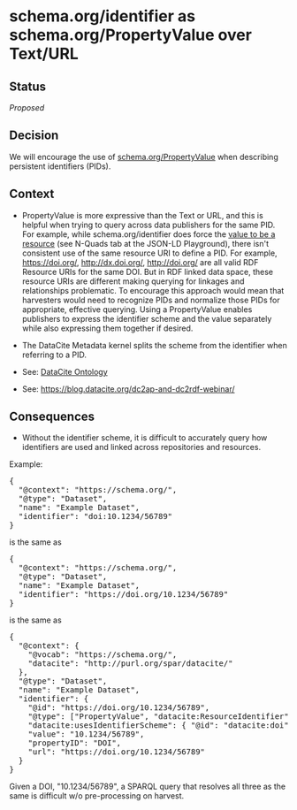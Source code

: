 # schema.org/identifier as schema.org/PropertyValue over Text/URL #

## Status ##
_Proposed_

## Decision ##
We will encourage the use of [schema.org/PropertyValue](https://schema.org/PropertyValue) when describing persistent identifiers (PIDs).

## Context ##
* PropertyValue is more expressive than the Text or URL, and this is helpful when trying to query across data publishers for the same PID. 
For example, while schema.org/identifier does force the [value to be a resource](https://json-ld.org/playground/#startTab=tab-nquads&json-ld=%7B%22%40context%22%3A%22http%3A%2F%2Fschema.org%2F%22%2C%22%40type%22%3A%22Dataset%22%2C%22name%22%3A%22Test%20Dataset%22%2C%22identifier%22%3A%22https%3A%2F%2Fdoi.org%2F10.1234%2F56789%22%7D&frame=%7B%7D&context=%7B%7D) (see N-Quads tab at the JSON-LD Playground), there isn't consistent use of the same resource URI to define a PID. For example, https://doi.org/<value>, http://dx.doi.org/<value>, http://doi.org/<value> are all valid RDF Resource URIs for the same DOI. But in RDF linked data space, these resource URIs are different making querying for linkages and relationships problematic. To encourage this approach would mean that harvesters would need to recognize PIDs and normalize those PIDs for appropriate, effective querying.
Using a PropertyValue enables publishers to express the identifier scheme and the value separately while also expressing them together if desired.
* The DataCite Metadata kernel splits the scheme from the identifier when referring to a PID.

* See: [DataCite Ontology](https://sparontologies.github.io/datacite/current/datacite.html)
* See: https://blog.datacite.org/dc2ap-and-dc2rdf-webinar/


## Consequences ##
* Without the identifier scheme, it is difficult to accurately query how identifiers are used and linked across repositories and resources.

Example:

<pre>
{ 
  "@context": "https://schema.org/",
  "@type": "Dataset",
  "name": "Example Dataset",
  "identifier": "doi:10.1234/56789"
}
</pre>
is the same as
<pre>
{ 
  "@context": "https://schema.org/",
  "@type": "Dataset",
  "name": "Example Dataset",
  "identifier": "https://doi.org/10.1234/56789"
}
</pre>
is the same as
<pre>
{ 
  "@context": {
    "@vocab": "https://schema.org/",
    "datacite": "http://purl.org/spar/datacite/"
  },
  "@type": "Dataset",
  "name": "Example Dataset",
  "identifier": {
    "@id": "https://doi.org/10.1234/56789",
    "@type": ["PropertyValue", "datacite:ResourceIdentifier"],
    "datacite:usesIdentifierScheme": { "@id": "datacite:doi" },
    "value": "10.1234/56789",
    "propertyID": "DOI",
    "url": "https://doi.org/10.1234/56789"
  }
}
</pre>

Given a DOI, "10.1234/56789", a SPARQL query that resolves all three as the same  is difficult w/o pre-processing on harvest.
